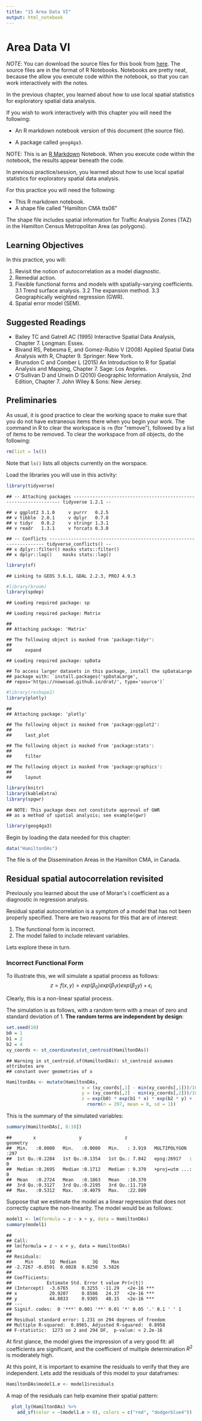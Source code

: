 ```yaml
---
title: "15 Area Data VI"
output: html_notebook
---
```


# Area Data VI

*NOTE*: You can download the source files for this book from [here](https://github.com/paezha/Spatial-Statistics-Course). The source files are in the format of R Notebooks. Notebooks are pretty neat, because the allow you execute code within the notebook, so that you can work interactively with the notes. 

In the previous chapter, you learned about how to use local spatial statistics for exploratory spatial data analysis. 

If you wish to work interactively with this chapter you will need the following:

* An R markdown notebook version of this document (the source file).

* A package called `geog4ga3`.

NOTE: This is an [R Markdown](http://rmarkdown.rstudio.com) Notebook. When you execute code within the notebook, the results appear beneath the code. 

In previous practice/session, you learned about how to use local spatial statistics for exploratory spatial data analysis. 

For this practice you will need the following:

* This R markdown notebook.
* A shape file called "Hamilton CMA tts06"

The shape file includes spatial information for Traffic Analysis Zones (TAZ) in the Hamilton Census Metropolitan Area (as polygons).

## Learning Objectives

In this practice, you will:

1. Revisit the notion of autocorrelation as a model diagnostic.
2. Remedial action.
3. Flexible functional forms and models with spatially-varying coefficients.
   3.1 Trend surface analysis.
   3.2 The expansion method.
   3.3 Geographically weighted regression (GWR).
4. Spatial error model (SEM).

## Suggested Readings

- Bailey TC and Gatrell AC (1995) Interactive Spatial Data Analysis, Chapter 7. Longman: Essex.
- Bivand RS, Pebesma E, and Gomez-Rubio V (2008) Applied Spatial Data Analysis with R, Chapter 9. Springer: New York.
- Brunsdon C and Comber L (2015) An Introduction to R for Spatial Analysis and Mapping, Chapter 7. Sage: Los Angeles.
- O'Sullivan D and Unwin D (2010) Geographic Information Analysis, 2nd Edition, Chapter 7. John Wiley & Sons: New Jersey.

## Preliminaries

As usual, it is good practice to clear the working space to make sure that you do not have extraneous items there when you begin your work. The command in R to clear the workspace is `rm` (for "remove"), followed by a list of items to be removed. To clear the workspace from _all_ objects, do the following:

```r
rm(list = ls())
```

Note that `ls()` lists all objects currently on the worspace.

Load the libraries you will use in this activity:

```r
library(tidyverse)
```

```
## -- Attaching packages ----------------------------------------------------------------- tidyverse 1.2.1 --
```

```
## v ggplot2 3.1.0     v purrr   0.2.5
## v tibble  2.0.1     v dplyr   0.7.8
## v tidyr   0.8.2     v stringr 1.3.1
## v readr   1.3.1     v forcats 0.3.0
```

```
## -- Conflicts -------------------------------------------------------------------- tidyverse_conflicts() --
## x dplyr::filter() masks stats::filter()
## x dplyr::lag()    masks stats::lag()
```

```r
library(sf)
```

```
## Linking to GEOS 3.6.1, GDAL 2.2.3, PROJ 4.9.3
```

```r
#library(broom)
library(spdep)
```

```
## Loading required package: sp
```

```
## Loading required package: Matrix
```

```
## 
## Attaching package: 'Matrix'
```

```
## The following object is masked from 'package:tidyr':
## 
##     expand
```

```
## Loading required package: spData
```

```
## To access larger datasets in this package, install the spDataLarge
## package with: `install.packages('spDataLarge',
## repos='https://nowosad.github.io/drat/', type='source')`
```

```r
#library(reshape2)
library(plotly)
```

```
## 
## Attaching package: 'plotly'
```

```
## The following object is masked from 'package:ggplot2':
## 
##     last_plot
```

```
## The following object is masked from 'package:stats':
## 
##     filter
```

```
## The following object is masked from 'package:graphics':
## 
##     layout
```

```r
library(knitr)
library(kableExtra)
library(spgwr)
```

```
## NOTE: This package does not constitute approval of GWR
## as a method of spatial analysis; see example(gwr)
```

```r
library(geog4ga3)
```

Begin by loading the data needed for this chapter:

```r
data("HamiltonDAs")
```

The file is of the Dissemination Areas in the Hamilton CMA, in Canada.

## Residual spatial autocorrelation revisited

Previously you learned about the use of Moran's I coefficient as a diagnostic in regression analysis.

Residual spatial autocorrelation is a symptom of a model that has not been properly specified. There are two reasons for this that are of interest:

1) The functional form is incorrect.
2) The model failed to include relevant variables.

Lets explore these in turn.

### Incorrect Functional Form

To illustrate this, we will simulate a spatial process as follows:
$$
z = f(x,y) = exp(\beta_0)exp(\beta_1x)exp(\beta_2y) + \epsilon_i
$$

Clearly, this is a non-linear spatial process.

The simulation is as follows, with a random term with a mean of zero and standard deviation of 1. **The random terms are independent by design**:

```r
set.seed(10)
b0 = 1
b1 = 2
b2 = 4
xy_coords <- st_coordinates(st_centroid(HamiltonDAs))
```

```
## Warning in st_centroid.sf(HamiltonDAs): st_centroid assumes attributes are
## constant over geometries of x
```

```r
HamiltonDAs <- mutate(HamiltonDAs,
                            x = (xy_coords[,1] - min(xy_coords[,1]))/100000,
                            y = (xy_coords[,2] - min(xy_coords[,2]))/100000,
                            z = exp(b0) * exp(b1 * x) * exp(b2 * y) +
                              rnorm(n = 297, mean = 0, sd = 1))
```

This is the summary of the simulated variables:

```r
summary(HamiltonDAs[, 8:10])
```

```
##        x                y                z                   geometry  
##  Min.   :0.0000   Min.   :0.0000   Min.   : 3.919   MULTIPOLYGON :297  
##  1st Qu.:0.2284   1st Qu.:0.1354   1st Qu.: 7.842   epsg:26917   :  0  
##  Median :0.2695   Median :0.1712   Median : 9.370   +proj=utm ...:  0  
##  Mean   :0.2724   Mean   :0.1863   Mean   :10.370                      
##  3rd Qu.:0.3127   3rd Qu.:0.2195   3rd Qu.:11.710                      
##  Max.   :0.5312   Max.   :0.4079   Max.   :22.809
```

Suppose that we estimate the model as a linear regression that does not correctly capture the non-linearity. The model would be as follows:

```r
model1 <- lm(formula = z ~ x + y, data = HamiltonDAs) 
summary(model1)
```

```
## 
## Call:
## lm(formula = z ~ x + y, data = HamiltonDAs)
## 
## Residuals:
##     Min      1Q  Median      3Q     Max 
## -2.7267 -0.8591  0.0028  0.8250  3.5826 
## 
## Coefficients:
##             Estimate Std. Error t value Pr(>|t|)    
## (Intercept)  -3.6765     0.3255  -11.29   <2e-16 ***
## x            20.9207     0.8586   24.37   <2e-16 ***
## y            44.8033     0.9305   48.15   <2e-16 ***
## ---
## Signif. codes:  0 '***' 0.001 '**' 0.01 '*' 0.05 '.' 0.1 ' ' 1
## 
## Residual standard error: 1.231 on 294 degrees of freedom
## Multiple R-squared:  0.8965,	Adjusted R-squared:  0.8958 
## F-statistic:  1273 on 2 and 294 DF,  p-value: < 2.2e-16
```

At first glance, the model gives the impression of a very good fit: all coefficients are significant, and the coefficient of multiple determination $R^2$ is moderately high.

At this point, it is important to examine the residuals to verify that they are independent. Lets add the residuals of this model to your dataframes:

```r
HamiltonDAs$model1.e <- model1$residuals
```

A map of the residuals can help examine their spatial pattern:

```r
  plot_ly(HamiltonDAs) %>%
    add_sf(color = ~(model1.e > 0), colors = c("red", "dodgerblue4"))
```

<!--html_preserve--><div id="htmlwidget-26dc660ce6a3eebfb88b" style="width:672px;height:480px;" class="plotly html-widget"></div>
<script type="application/json" data-for="htmlwidget-26dc660ce6a3eebfb88b">{"x":{"visdat":{"25045a7b34b7":["function () ","plotlyVisDat"],"2504165c5f6":["function () ","data"]},"cur_data":"2504165c5f6","attrs":{"2504165c5f6":{"alpha_stroke":1,"sizes":[10,100],"spans":[1,20],"x":{},"y":{},"_bbox":[560916.611536223,4767184.04219115,621054.054190107,4814333.99341374],"mode":"lines","fill":"toself","color":{},"colors":["red","dodgerblue4"],"inherit":true}},"layout":{"margin":{"b":40,"l":60,"t":25,"r":10},"xaxis":{"showgrid":false,"zeroline":false,"ticks":"","showticklabels":false,"domain":[0,1],"automargin":true,"scaleanchor":"y","scaleratio":-0.514771718507519},"yaxis":{"showgrid":false,"zeroline":false,"ticks":"","showticklabels":false,"domain":[0,1],"automargin":true},"hovermode":"closest","showlegend":true},"source":"A","config":{"cloud":false},"data":[{"fillcolor":"rgba(255,0,0,0.5)","x":{},"y":{},"_bbox":[560916.611536223,4767184.04219115,621054.054190107,4814333.99341374],"mode":"lines","fill":"toself","type":"scatter","name":"FALSE","marker":{"color":"rgba(255,0,0,1)","line":{"color":"rgba(255,0,0,1)"}},"textfont":{"color":"rgba(255,0,0,1)"},"error_y":{"color":"rgba(255,0,0,1)"},"error_x":{"color":"rgba(255,0,0,1)"},"line":{"color":"rgba(255,0,0,1)"},"xaxis":"x","yaxis":"y","frame":null},{"fillcolor":"rgba(16,78,139,0.5)","x":{},"y":{},"_bbox":[560916.611536223,4767184.04219115,621054.054190107,4814333.99341374],"mode":"lines","fill":"toself","type":"scatter","name":"TRUE","marker":{"color":"rgba(16,78,139,1)","line":{"color":"rgba(16,78,139,1)"}},"textfont":{"color":"rgba(16,78,139,1)"},"error_y":{"color":"rgba(16,78,139,1)"},"error_x":{"color":"rgba(16,78,139,1)"},"line":{"color":"rgba(16,78,139,1)"},"xaxis":"x","yaxis":"y","frame":null}],"highlight":{"on":"plotly_click","persistent":false,"dynamic":false,"selectize":false,"opacityDim":0.2,"selected":{"opacity":1},"debounce":0},"shinyEvents":["plotly_hover","plotly_click","plotly_selected","plotly_relayout","plotly_brushed","plotly_brushing","plotly_clickannotation","plotly_doubleclick","plotly_deselect","plotly_afterplot"],"base_url":"https://plot.ly"},"evals":[],"jsHooks":[]}</script><!--/html_preserve-->

To test the residuals for spatial autocorrelation we first create a set of spatial weights:

```r
HamiltonDAs.w <- nb2listw(poly2nb(as(HamiltonDAs, "Spatial")))
```

With this, we can now calculate Moran's $I$:

```r
moran.test(HamiltonDAs$model1.e, HamiltonDAs.w)
```

```
## 
## 	Moran I test under randomisation
## 
## data:  HamiltonDAs$model1.e  
## weights: HamiltonDAs.w    
## 
## Moran I statistic standard deviate = 10.373, p-value < 2.2e-16
## alternative hypothesis: greater
## sample estimates:
## Moran I statistic       Expectation          Variance 
##       0.350300067      -0.003378378       0.001162633
```

The test does not allow us to reject the null hypothesis of spatial independence. Thus, despite the apparent goodness of fit of the model, there is reason to believe something is missing.

Lets now use a variable transformation to approximate the underlying non-linear process:

```r
model2 <- lm(formula = log(z) ~ x + y, data = HamiltonDAs)
summary(model2)
```

```
## 
## Call:
## lm(formula = log(z) ~ x + y, data = HamiltonDAs)
## 
## Residuals:
##      Min       1Q   Median       3Q      Max 
## -0.32033 -0.06456  0.00671  0.07647  0.31233 
## 
## Coefficients:
##             Estimate Std. Error t value Pr(>|t|)    
## (Intercept)  0.96853    0.02864   33.81   <2e-16 ***
## x            2.08863    0.07554   27.65   <2e-16 ***
## y            3.97537    0.08187   48.56   <2e-16 ***
## ---
## Signif. codes:  0 '***' 0.001 '**' 0.01 '*' 0.05 '.' 0.1 ' ' 1
## 
## Residual standard error: 0.1083 on 294 degrees of freedom
## Multiple R-squared:  0.9016,	Adjusted R-squared:  0.901 
## F-statistic:  1348 on 2 and 294 DF,  p-value: < 2.2e-16
```

This model does not necessarily have a better goodness of fit. However, when we test for spatial autocorrelation:

```r
HamiltonDAs$model2.e <- model2$residuals
moran.test(HamiltonDAs$model2.e, HamiltonDAs.w)
```

```
## 
## 	Moran I test under randomisation
## 
## data:  HamiltonDAs$model2.e  
## weights: HamiltonDAs.w    
## 
## Moran I statistic standard deviate = 0.59638, p-value = 0.2755
## alternative hypothesis: greater
## sample estimates:
## Moran I statistic       Expectation          Variance 
##       0.016946454      -0.003378378       0.001161482
```

Once that the correct functional form has been specified, the model is better at capturing the underlying process (check how the coefficients approximate to a high degree the true coefficients of the model). In addition, we can conclude that the residuals are independent, and therefore are now also spatially random: meaning the there is nothing left of the process but white noise.

### Omitted Variables

Using the same example, suppose now that the functional form of the model is correctly specified, but a relevant variable is missing:

```r
model3 <- lm(formula = log(z) ~ x, data = HamiltonDAs)
summary(model3)
```

```
## 
## Call:
## lm(formula = log(z) ~ x, data = HamiltonDAs)
## 
## Residuals:
##      Min       1Q   Median       3Q      Max 
## -0.78563 -0.19306 -0.05461  0.14453  0.91857 
## 
## Coefficients:
##             Estimate Std. Error t value Pr(>|t|)    
## (Intercept)  1.90764    0.06334  30.118  < 2e-16 ***
## x            1.36012    0.22197   6.127 2.85e-09 ***
## ---
## Signif. codes:  0 '***' 0.001 '**' 0.01 '*' 0.05 '.' 0.1 ' ' 1
## 
## Residual standard error: 0.3246 on 295 degrees of freedom
## Multiple R-squared:  0.1129,	Adjusted R-squared:  0.1099 
## F-statistic: 37.54 on 1 and 295 DF,  p-value: 2.853e-09
```

As before, lets append the residuals to the dataframes:

```r
HamiltonDAs$model3.e <- model3$residuals
```

We can plot a map of the residuals to examine their spatial pattern:

```r
  plot_ly(HamiltonDAs) %>%
    add_sf(color = ~(model3.e > 0), colors = c("red", "dodgerblue4"))
```

<!--html_preserve--><div id="htmlwidget-434ec92e8ca6a0d25397" style="width:672px;height:480px;" class="plotly html-widget"></div>
<script type="application/json" data-for="htmlwidget-434ec92e8ca6a0d25397">{"x":{"visdat":{"250436805cf3":["function () ","plotlyVisDat"],"25047e12513b":["function () ","data"]},"cur_data":"25047e12513b","attrs":{"25047e12513b":{"alpha_stroke":1,"sizes":[10,100],"spans":[1,20],"x":{},"y":{},"_bbox":[560916.611536223,4767184.04219115,621054.054190107,4814333.99341374],"mode":"lines","fill":"toself","color":{},"colors":["red","dodgerblue4"],"inherit":true}},"layout":{"margin":{"b":40,"l":60,"t":25,"r":10},"xaxis":{"showgrid":false,"zeroline":false,"ticks":"","showticklabels":false,"domain":[0,1],"automargin":true,"scaleanchor":"y","scaleratio":-0.514771718507519},"yaxis":{"showgrid":false,"zeroline":false,"ticks":"","showticklabels":false,"domain":[0,1],"automargin":true},"hovermode":"closest","showlegend":true},"source":"A","config":{"cloud":false},"data":[{"fillcolor":"rgba(255,0,0,0.5)","x":{},"y":{},"_bbox":[560916.611536223,4767184.04219115,621054.054190107,4814333.99341374],"mode":"lines","fill":"toself","type":"scatter","name":"FALSE","marker":{"color":"rgba(255,0,0,1)","line":{"color":"rgba(255,0,0,1)"}},"textfont":{"color":"rgba(255,0,0,1)"},"error_y":{"color":"rgba(255,0,0,1)"},"error_x":{"color":"rgba(255,0,0,1)"},"line":{"color":"rgba(255,0,0,1)"},"xaxis":"x","yaxis":"y","frame":null},{"fillcolor":"rgba(16,78,139,0.5)","x":{},"y":{},"_bbox":[560916.611536223,4767184.04219115,621054.054190107,4814333.99341374],"mode":"lines","fill":"toself","type":"scatter","name":"TRUE","marker":{"color":"rgba(16,78,139,1)","line":{"color":"rgba(16,78,139,1)"}},"textfont":{"color":"rgba(16,78,139,1)"},"error_y":{"color":"rgba(16,78,139,1)"},"error_x":{"color":"rgba(16,78,139,1)"},"line":{"color":"rgba(16,78,139,1)"},"xaxis":"x","yaxis":"y","frame":null}],"highlight":{"on":"plotly_click","persistent":false,"dynamic":false,"selectize":false,"opacityDim":0.2,"selected":{"opacity":1},"debounce":0},"shinyEvents":["plotly_hover","plotly_click","plotly_selected","plotly_relayout","plotly_brushed","plotly_brushing","plotly_clickannotation","plotly_doubleclick","plotly_deselect","plotly_afterplot"],"base_url":"https://plot.ly"},"evals":[],"jsHooks":[]}</script><!--/html_preserve-->

In this case, the visual inspection makes it clear that there is an issue with spatially autocorrelated residuals, something that a test reinforces:

```r
moran.test(HamiltonDAs$model3.e, HamiltonDAs.w)
```

```
## 
## 	Moran I test under randomisation
## 
## data:  HamiltonDAs$model3.e  
## weights: HamiltonDAs.w    
## 
## Moran I statistic standard deviate = 24.921, p-value < 2.2e-16
## alternative hypothesis: greater
## sample estimates:
## Moran I statistic       Expectation          Variance 
##       0.846098172      -0.003378378       0.001161895
```

As seen above, the model with the full set of relevant variables resolves this problem.

## Remedial Action

When spatial autocorrelation is detected in the residuals, further work is warranted. The preceding examples illustrate two possible solutions to the issue of residual pattern: 

1. Modifications of the model to approximate the true functional form of the process; and
2. Inclusion of relevant variables.

Ideally, we would try to ensure that the model is properly specified. In practice, however, it is not always evident what the functional form of the model should be. The search for an appropriate functional form can be guided by theoretical considerations, empirical findings, and experimentation. With respect to inclusion of relevant variables, it is not always possible to find all the information we desire. This could be because of limited resources, or because some aspects of the process are not known and therefore we do not even know what additional information should be collected.

In these cases, it is a fact that residual spatial autocorrelation is problematic.

Fortunately, a number of approaches have been proposed in the literature that can be used for remedial action.

In the following sections we will review some of them.

## Flexible Functional Forms and Models with Spatially-varying Coefficients

Some models use variable transformations to create more flexible functions, while others use adaptive estimation strategies.

### Trend Surface Analysis

Trend surface analysis is a simple way to generate relatively flexible surfaces.

This approach consists of using the coordinates as covariates, and transforming them into polynomials of different orders. Seen this way, linear regression is the analog of a trend surface of first degree:
$$
z = f(x,y) = \beta_0 + \beta_1x + \beta_2y
$$
where $x$ and $y$ are the coordinates.

A figure illustrates how the function above creates a regression _plane_. First, create a grid of coordinates for plotting:

```r
df <- expand.grid(x = seq(from = -2, to = 2, by = 0.2), y = seq(from = -2, to = 2, by = 0.2))
```

Next, select some values for the coefficients (feel free to experiment with these values):

```r
b0 <- 0.5 #0.5
b1 <- 1 #1
b2 <- 2 #2
z1 <- b0 + b1 * df$x + b2 * df$y
z1 <- matrix(z1, nrow = 21, ncol = 21)
```

The plot is as follows:

```r
plot_ly(z = ~z1) %>% add_surface() %>%
  layout(scene = list(xaxis = list(ticktext = c("-2", "0", "2"), tickvals = c(0, 10, 20)), 
                      yaxis = list(ticktext = c("-2", "0", "2"), tickvals = c(0, 10, 20))
                      )
         )
```

<!--html_preserve--><div id="htmlwidget-c76b14cc1e7fb271e726" style="width:672px;height:480px;" class="plotly html-widget"></div>
<script type="application/json" data-for="htmlwidget-c76b14cc1e7fb271e726">{"x":{"visdat":{"250473c4876":["function () ","plotlyVisDat"]},"cur_data":"250473c4876","attrs":{"250473c4876":{"z":{},"alpha_stroke":1,"sizes":[10,100],"spans":[1,20],"type":"surface","inherit":true}},"layout":{"margin":{"b":40,"l":60,"t":25,"r":10},"scene":{"xaxis":{"ticktext":["-2","0","2"],"tickvals":[0,10,20]},"yaxis":{"ticktext":["-2","0","2"],"tickvals":[0,10,20]},"zaxis":{"title":"z1"}},"hovermode":"closest","showlegend":false,"legend":{"yanchor":"top","y":0.5}},"source":"A","config":{"cloud":false},"data":[{"colorbar":{"title":"z1","ticklen":2,"len":0.5,"lenmode":"fraction","y":1,"yanchor":"top"},"colorscale":[["0","rgba(68,1,84,1)"],["0.0416666666666667","rgba(70,19,97,1)"],["0.0833333333333333","rgba(72,32,111,1)"],["0.125","rgba(71,45,122,1)"],["0.166666666666667","rgba(68,58,128,1)"],["0.208333333333333","rgba(64,70,135,1)"],["0.25","rgba(60,82,138,1)"],["0.291666666666667","rgba(56,93,140,1)"],["0.333333333333333","rgba(49,104,142,1)"],["0.375","rgba(46,114,142,1)"],["0.416666666666667","rgba(42,123,142,1)"],["0.458333333333333","rgba(38,133,141,1)"],["0.5","rgba(37,144,140,1)"],["0.541666666666667","rgba(33,154,138,1)"],["0.583333333333333","rgba(39,164,133,1)"],["0.625","rgba(47,174,127,1)"],["0.666666666666667","rgba(53,183,121,1)"],["0.708333333333333","rgba(79,191,110,1)"],["0.75","rgba(98,199,98,1)"],["0.791666666666667","rgba(119,207,85,1)"],["0.833333333333333","rgba(147,214,70,1)"],["0.875","rgba(172,220,52,1)"],["0.916666666666667","rgba(199,225,42,1)"],["0.958333333333333","rgba(226,228,40,1)"],["1","rgba(253,231,37,1)"]],"showscale":true,"z":[[-5.5,-5.1,-4.7,-4.3,-3.9,-3.5,-3.1,-2.7,-2.3,-1.9,-1.5,-1.1,-0.699999999999999,-0.3,0.100000000000001,0.5,0.9,1.3,1.7,2.1,2.5],[-5.3,-4.9,-4.5,-4.1,-3.7,-3.3,-2.9,-2.5,-2.1,-1.7,-1.3,-0.9,-0.499999999999999,-0.0999999999999999,0.3,0.7,1.1,1.5,1.9,2.3,2.7],[-5.1,-4.7,-4.3,-3.9,-3.5,-3.1,-2.7,-2.3,-1.9,-1.5,-1.1,-0.7,-0.299999999999999,0.1,0.5,0.9,1.3,1.7,2.1,2.5,2.9],[-4.9,-4.5,-4.1,-3.7,-3.3,-2.9,-2.5,-2.1,-1.7,-1.3,-0.9,-0.5,-0.0999999999999992,0.3,0.700000000000001,1.1,1.5,1.9,2.3,2.7,3.1],[-4.7,-4.3,-3.9,-3.5,-3.1,-2.7,-2.3,-1.9,-1.5,-1.1,-0.7,-0.3,0.100000000000001,0.5,0.900000000000001,1.3,1.7,2.1,2.5,2.9,3.3],[-4.5,-4.1,-3.7,-3.3,-2.9,-2.5,-2.1,-1.7,-1.3,-0.9,-0.5,-0.0999999999999996,0.300000000000001,0.7,1.1,1.5,1.9,2.3,2.7,3.1,3.5],[-4.3,-3.9,-3.5,-3.1,-2.7,-2.3,-1.9,-1.5,-1.1,-0.7,-0.3,0.100000000000001,0.500000000000001,0.9,1.3,1.7,2.1,2.5,2.9,3.3,3.7],[-4.1,-3.7,-3.3,-2.9,-2.5,-2.1,-1.7,-1.3,-0.9,-0.5,-0.0999999999999999,0.3,0.700000000000001,1.1,1.5,1.9,2.3,2.7,3.1,3.5,3.9],[-3.9,-3.5,-3.1,-2.7,-2.3,-1.9,-1.5,-1.1,-0.7,-0.3,0.1,0.5,0.900000000000001,1.3,1.7,2.1,2.5,2.9,3.3,3.7,4.1],[-3.7,-3.3,-2.9,-2.5,-2.1,-1.7,-1.3,-0.9,-0.5,-0.0999999999999999,0.3,0.7,1.1,1.5,1.9,2.3,2.7,3.1,3.5,3.9,4.3],[-3.5,-3.1,-2.7,-2.3,-1.9,-1.5,-1.1,-0.7,-0.3,0.1,0.5,0.9,1.3,1.7,2.1,2.5,2.9,3.3,3.7,4.1,4.5],[-3.3,-2.9,-2.5,-2.1,-1.7,-1.3,-0.899999999999999,-0.5,-0.0999999999999996,0.3,0.7,1.1,1.5,1.9,2.3,2.7,3.1,3.5,3.9,4.3,4.7],[-3.1,-2.7,-2.3,-1.9,-1.5,-1.1,-0.699999999999999,-0.299999999999999,0.100000000000001,0.5,0.9,1.3,1.7,2.1,2.5,2.9,3.3,3.7,4.1,4.5,4.9],[-2.9,-2.5,-2.1,-1.7,-1.3,-0.9,-0.5,-0.0999999999999996,0.3,0.7,1.1,1.5,1.9,2.3,2.7,3.1,3.5,3.9,4.3,4.7,5.1],[-2.7,-2.3,-1.9,-1.5,-1.1,-0.7,-0.299999999999999,0.100000000000001,0.5,0.9,1.3,1.7,2.1,2.5,2.9,3.3,3.7,4.1,4.5,4.9,5.3],[-2.5,-2.1,-1.7,-1.3,-0.9,-0.5,-0.0999999999999996,0.3,0.7,1.1,1.5,1.9,2.3,2.7,3.1,3.5,3.9,4.3,4.7,5.1,5.5],[-2.3,-1.9,-1.5,-1.1,-0.7,-0.3,0.100000000000001,0.5,0.9,1.3,1.7,2.1,2.5,2.9,3.3,3.7,4.1,4.5,4.9,5.3,5.7],[-2.1,-1.7,-1.3,-0.899999999999999,-0.5,-0.0999999999999996,0.300000000000001,0.700000000000001,1.1,1.5,1.9,2.3,2.7,3.1,3.5,3.9,4.3,4.7,5.1,5.5,5.9],[-1.9,-1.5,-1.1,-0.7,-0.3,0.1,0.5,0.9,1.3,1.7,2.1,2.5,2.9,3.3,3.7,4.1,4.5,4.9,5.3,5.7,6.1],[-1.7,-1.3,-0.9,-0.5,-0.0999999999999996,0.3,0.700000000000001,1.1,1.5,1.9,2.3,2.7,3.1,3.5,3.9,4.3,4.7,5.1,5.5,5.9,6.3],[-1.5,-1.1,-0.7,-0.3,0.1,0.5,0.9,1.3,1.7,2.1,2.5,2.9,3.3,3.7,4.1,4.5,4.9,5.3,5.7,6.1,6.5]],"type":"surface","frame":null}],"highlight":{"on":"plotly_click","persistent":false,"dynamic":false,"selectize":false,"opacityDim":0.2,"selected":{"opacity":1},"debounce":0},"shinyEvents":["plotly_hover","plotly_click","plotly_selected","plotly_relayout","plotly_brushed","plotly_brushing","plotly_clickannotation","plotly_doubleclick","plotly_deselect","plotly_afterplot"],"base_url":"https://plot.ly"},"evals":[],"jsHooks":[]}</script><!--/html_preserve-->

A trend surface of second degree, or quadratic, would be as follows. Notice how it includes _all_ possible quadratic terms, including the product $xy$:
$$
z = f(x,y) = \beta_0 + \beta_1x^2 + \beta_2x + \beta_3xy + \beta_4y + \beta_5y^2
$$

Use the same grid as above to create now a regression _surface_. Select some coefficients:

```r
b0 <- 0.5 #0.5
b1 <- 2 #2
b2 <- 1 #1
b3 <- 1 #1
b4 <- 1.5 #1.5
b5 <- 0.5 #2.5
z2 <- b0 + b1 * df$x^2 + b2 * df$x + b3 * df$x * df$y + b4 * df$y + b5 * df$y^2
z2 <- matrix(z2, nrow = 21, ncol = 21)
```

And the plot is as follows:

```r
plot_ly(z = ~z2) %>% add_surface() %>%
  layout(scene = list(xaxis = list(ticktext = c("-2", "0", "2"), tickvals = c(0, 10, 20)), 
                      yaxis = list(ticktext = c("-2", "0", "2"), tickvals = c(0, 10, 20))
                      )
         )
```

<!--html_preserve--><div id="htmlwidget-fd7b79236bd5fac9f0d6" style="width:672px;height:480px;" class="plotly html-widget"></div>
<script type="application/json" data-for="htmlwidget-fd7b79236bd5fac9f0d6">{"x":{"visdat":{"250425c71ffa":["function () ","plotlyVisDat"]},"cur_data":"250425c71ffa","attrs":{"250425c71ffa":{"z":{},"alpha_stroke":1,"sizes":[10,100],"spans":[1,20],"type":"surface","inherit":true}},"layout":{"margin":{"b":40,"l":60,"t":25,"r":10},"scene":{"xaxis":{"ticktext":["-2","0","2"],"tickvals":[0,10,20]},"yaxis":{"ticktext":["-2","0","2"],"tickvals":[0,10,20]},"zaxis":{"title":"z2"}},"hovermode":"closest","showlegend":false,"legend":{"yanchor":"top","y":0.5}},"source":"A","config":{"cloud":false},"data":[{"colorbar":{"title":"z2","ticklen":2,"len":0.5,"lenmode":"fraction","y":1,"yanchor":"top"},"colorscale":[["0","rgba(68,1,84,1)"],["0.0416666666666667","rgba(70,19,97,1)"],["0.0833333333333333","rgba(72,32,111,1)"],["0.125","rgba(71,45,122,1)"],["0.166666666666667","rgba(68,58,128,1)"],["0.208333333333333","rgba(64,70,135,1)"],["0.25","rgba(60,82,138,1)"],["0.291666666666667","rgba(56,93,140,1)"],["0.333333333333333","rgba(49,104,142,1)"],["0.375","rgba(46,114,142,1)"],["0.416666666666667","rgba(42,123,142,1)"],["0.458333333333333","rgba(38,133,141,1)"],["0.5","rgba(37,144,140,1)"],["0.541666666666667","rgba(33,154,138,1)"],["0.583333333333333","rgba(39,164,133,1)"],["0.625","rgba(47,174,127,1)"],["0.666666666666667","rgba(53,183,121,1)"],["0.708333333333333","rgba(79,191,110,1)"],["0.75","rgba(98,199,98,1)"],["0.791666666666667","rgba(119,207,85,1)"],["0.833333333333333","rgba(147,214,70,1)"],["0.875","rgba(172,220,52,1)"],["0.916666666666667","rgba(199,225,42,1)"],["0.958333333333333","rgba(226,228,40,1)"],["1","rgba(253,231,37,1)"]],"showscale":true,"z":[[9.5,9.02,8.58,8.18,7.82,7.5,7.22,6.98,6.78,6.62,6.5,6.42,6.38,6.38,6.42,6.5,6.62,6.78,6.98,7.22,7.5],[7.78,7.34,6.94,6.58,6.26,5.98,5.74,5.54,5.38,5.26,5.18,5.14,5.14,5.18,5.26,5.38,5.54,5.74,5.98,6.26,6.58],[6.22,5.82,5.46,5.14,4.86,4.62,4.42,4.26,4.14,4.06,4.02,4.02,4.06,4.14,4.26,4.42,4.62,4.86,5.14,5.46,5.82],[4.82,4.46,4.14,3.86,3.62,3.42,3.26,3.14,3.06,3.02,3.02,3.06,3.14,3.26,3.42,3.62,3.86,4.14,4.46,4.82,5.22],[3.58,3.26,2.98,2.74,2.54,2.38,2.26,2.18,2.14,2.14,2.18,2.26,2.38,2.54,2.74,2.98,3.26,3.58,3.94,4.34,4.78],[2.5,2.22,1.98,1.78,1.62,1.5,1.42,1.38,1.38,1.42,1.5,1.62,1.78,1.98,2.22,2.5,2.82,3.18,3.58,4.02,4.5],[1.58,1.34,1.14,0.979999999999999,0.859999999999999,0.779999999999999,0.739999999999999,0.739999999999999,0.779999999999999,0.86,0.98,1.14,1.34,1.58,1.86,2.18,2.54,2.94,3.38,3.86,4.38],[0.82,0.62,0.46,0.34,0.26,0.22,0.22,0.26,0.34,0.46,0.62,0.82,1.06,1.34,1.66,2.02,2.42,2.86,3.34,3.86,4.42],[0.22,0.0599999999999996,-0.0600000000000003,-0.14,-0.18,-0.18,-0.14,-0.0600000000000001,0.0599999999999999,0.22,0.42,0.66,0.940000000000001,1.26,1.62,2.02,2.46,2.94,3.46,4.02,4.62],[-0.22,-0.34,-0.42,-0.46,-0.46,-0.42,-0.34,-0.22,-0.0599999999999999,0.14,0.38,0.66,0.980000000000001,1.34,1.74,2.18,2.66,3.18,3.74,4.34,4.98],[-0.5,-0.58,-0.62,-0.62,-0.58,-0.5,-0.38,-0.22,-0.0199999999999999,0.22,0.5,0.82,1.18,1.58,2.02,2.5,3.02,3.58,4.18,4.82,5.5],[-0.62,-0.66,-0.66,-0.62,-0.54,-0.42,-0.26,-0.0599999999999996,0.18,0.46,0.78,1.14,1.54,1.98,2.46,2.98,3.54,4.14,4.78,5.46,6.18],[-0.58,-0.58,-0.54,-0.459999999999999,-0.339999999999999,-0.179999999999999,0.0200000000000007,0.260000000000001,0.540000000000001,0.860000000000001,1.22,1.62,2.06,2.54,3.06,3.62,4.22,4.86,5.54,6.26,7.02],[-0.38,-0.34,-0.26,-0.14,0.0200000000000002,0.22,0.46,0.740000000000001,1.06,1.42,1.82,2.26,2.74,3.26,3.82,4.42,5.06,5.74,6.46,7.22,8.02],[-0.0199999999999996,0.0600000000000003,0.18,0.340000000000001,0.540000000000001,0.780000000000001,1.06,1.38,1.74,2.14,2.58,3.06,3.58,4.14,4.74,5.38,6.06,6.78,7.54,8.34,9.18],[0.5,0.62,0.78,0.98,1.22,1.5,1.82,2.18,2.58,3.02,3.5,4.02,4.58,5.18,5.82,6.5,7.22,7.98,8.78,9.62,10.5],[1.18,1.34,1.54,1.78,2.06,2.38,2.74,3.14,3.58,4.06,4.58,5.14,5.74,6.38,7.06,7.78,8.54,9.34,10.18,11.06,11.98],[2.02,2.22,2.46,2.74,3.06,3.42,3.82,4.26,4.74,5.26,5.82,6.42,7.06,7.74,8.46,9.22,10.02,10.86,11.74,12.66,13.62],[3.02,3.26,3.54,3.86,4.22,4.62,5.06,5.54,6.06,6.62,7.22,7.86,8.54,9.26,10.02,10.82,11.66,12.54,13.46,14.42,15.42],[4.18,4.46,4.78,5.14,5.54,5.98,6.46,6.98,7.54,8.14,8.78,9.46,10.18,10.94,11.74,12.58,13.46,14.38,15.34,16.34,17.38],[5.5,5.82,6.18,6.58,7.02,7.5,8.02,8.58,9.18,9.82,10.5,11.22,11.98,12.78,13.62,14.5,15.42,16.38,17.38,18.42,19.5]],"type":"surface","frame":null}],"highlight":{"on":"plotly_click","persistent":false,"dynamic":false,"selectize":false,"opacityDim":0.2,"selected":{"opacity":1},"debounce":0},"shinyEvents":["plotly_hover","plotly_click","plotly_selected","plotly_relayout","plotly_brushed","plotly_brushing","plotly_clickannotation","plotly_doubleclick","plotly_deselect","plotly_afterplot"],"base_url":"https://plot.ly"},"evals":[],"jsHooks":[]}</script><!--/html_preserve-->

Higher order polynomials (i.e., cubic, quartic, etc.) are possible in principle. Something to keep in mind is that the higher the order of the polynomial, the more flexible the surface, which may lead to the following issues:

1. Multicollinearity.

Powers of variables tend to be highly correlated with each other. See the following table of correlations for the `x` coordinate in the example:
<table class="table" style="margin-left: auto; margin-right: auto;">
 <thead>
  <tr>
   <th style="text-align:left;">   </th>
   <th style="text-align:right;"> x </th>
   <th style="text-align:right;"> x^2 </th>
   <th style="text-align:right;"> x^3 </th>
   <th style="text-align:right;"> x^4 </th>
  </tr>
 </thead>
<tbody>
  <tr>
   <td style="text-align:left;"> x </td>
   <td style="text-align:right;"> 1.00 </td>
   <td style="text-align:right;"> 0.00 </td>
   <td style="text-align:right;"> 0.92 </td>
   <td style="text-align:right;"> 0.00 </td>
  </tr>
  <tr>
   <td style="text-align:left;"> x^2 </td>
   <td style="text-align:right;"> 0.00 </td>
   <td style="text-align:right;"> 1.00 </td>
   <td style="text-align:right;"> 0.00 </td>
   <td style="text-align:right;"> 0.96 </td>
  </tr>
  <tr>
   <td style="text-align:left;"> x^3 </td>
   <td style="text-align:right;"> 0.92 </td>
   <td style="text-align:right;"> 0.00 </td>
   <td style="text-align:right;"> 1.00 </td>
   <td style="text-align:right;"> 0.00 </td>
  </tr>
  <tr>
   <td style="text-align:left;"> x^4 </td>
   <td style="text-align:right;"> 0.00 </td>
   <td style="text-align:right;"> 0.96 </td>
   <td style="text-align:right;"> 0.00 </td>
   <td style="text-align:right;"> 1.00 </td>
  </tr>
</tbody>
</table>

When two variables are highly collinear, the model has difficulties discriminating their relative contribution to the model. This is manifested by inflated standard errors that may depress the significance of the coefficients, and occasionally by sign reversals.

2. Overfitting.

Overfitting is another possible consequence of using a trend surface that is too flexible. This happens when a model fits too well the observations used for callibration, but because of this it may fail to fit well new information.

To illustrate overfitting consider a simple example. Below we simulate a simple linear model with $y_i =  x_i + \epsilon_i$ (the random terms are drawn from the uniform distribution). We also simulate new data using the exact same process:

```r
# Dataset for estimation
df.of1 <- data.frame(x = seq(from = 1, to = 10, by = 1))
df.of1 <- mutate(df.of1, y = x + runif(10, -1, 1))
# New data
new_data <- data.frame(x = seq(from = 1, to = 10, by = 0.5))
df.of2 <- mutate(new_data, y = x + runif(nrow(new_data), -1, 1))
```

This is the scatterplot of the observations in the estimation dataset:

```r
p <- ggplot(data = df.of1, aes(x = x, y = y)) 
p + geom_point(size = 3)
```

<img src="28-Area-Data-VI_files/figure-html/unnamed-chunk-24-1.png" width="672" />

A model with a first order trend (essentially linear regression), does not fit the observations perfectly, but when confronted with new data (plotted as red squares), it predicts them with reasonable accuracy:

```r
mod.of1 <- lm(formula = y ~ x, data = df.of1)
pred1 <- predict(mod.of1, newdata = new_data) #mod.of1$fitted.values
p + geom_abline(slope = mod.of1$coefficients[2], intercept = mod.of1$coefficients[1], 
                color = "blue", size = 1) +
  geom_point(data = df.of2, aes(x = x, y = y), shape = 0, color = "red") +
  geom_segment(data = df.of2, aes(xend = x, yend = pred1)) + 
  geom_point(size = 3) +
  xlim(c(1, 10))
```

<img src="28-Area-Data-VI_files/figure-html/unnamed-chunk-25-1.png" width="672" />

Compare to a polynomial of very high degree (nine in this case). The model is much more flexible, to the extent that it perfectly matches the observations in the estimation dataset. However, this flexibility has a downside. When the model is confronted with new information, its performance is less satisfactory.

```r
mod.of2 <- lm(formula = y ~ poly(x, degree = 9, raw = TRUE), data = df.of1)
poly.fun <- predict(mod.of2, data.frame(x = seq(1, 10, 0.1)))
pred2 <- predict(mod.of2, newdata = new_data) #mod.of1$fitted.values

p + 
  #stat_function(fun = fun.pol, 
  geom_line(data = data.frame(x = seq(1, 10, 0.1), y = poly.fun), aes(x = x, y = y),
                color = "blue", size = 1) + 
  geom_point(data = df.of2, aes(x = x, y = y), shape = 0, color = "red") +
  geom_segment(data = df.of2, aes(xend = x, yend = pred2)) + 
  geom_point(size = 3) +
  xlim(c(1, 10))
```

<img src="28-Area-Data-VI_files/figure-html/unnamed-chunk-26-1.png" width="672" />

We can compute the _root mean square_ (RMS), for each of the two models. The RMS is a measure of error calculated as the square root of the mean of the squared differences between two values (in this case the prediction of the model and the new information). This statistic is a measure of the typical deviation between two sets of values. Given new information, the RMS would tell us the expected size of the error when making a prediction using a given model.

The RMS for model 1 is:

```r
sqrt(mean((df.of2$y - pred1)^2))
```

```
## [1] 0.525595
```

And for model 2:

```r
sqrt(mean((df.of2$y - pred2)^2))
```

```
## [1] 1.681143
```

You will notice how model 2, despite fitting the estimation data better than model 1, typically produces larger errors when new information becomes available.

3. Edge effects.

Another consequence of overfitting, is that the resulting functions tend to display extreme behavior when taken outside of their estimation range, where the largest polynomial terms tend to dominate. 

The plot below is the same high degree polynomial estimated above, just plotted in a slightly larger range of plus/minus one unit:

```r
poly.fun <- predict(mod.of2, data.frame(x = seq(0, 11, 0.1)))
p + 
  geom_line(data = data.frame(x = seq(0, 11, 0.1), y = poly.fun), aes(x = x, y = y),
                color = "blue", size = 1) + 
  geom_point(data = df.of2, aes(x = x, y = y), shape = 0, color = "red") +
  geom_segment(data = df.of2, aes(xend = x, yend = pred2)) + 
  geom_point(size = 3)
```

<img src="28-Area-Data-VI_files/figure-html/unnamed-chunk-29-1.png" width="672" />

### Models with Spatially-varying Coefficients

Another way to generate flexible functional forms is by means of models with spatially varying coefficients. Two approaches are reviewed here.

#### Expansion Method

The expansion method ([Casetti, 1972](http://onlinelibrary.wiley.com/doi/10.1111/j.1538-4632.1972.tb00458.x/full)) is an approach to generate models with contextual effects. It follows a philosophy of specifying first a substantive model with variables of interest, and then an expanded model with contextual variables. In geographical analysis, typically the contextual variables are trend surfaces estimated using the coordinates of the observations.

To illustrate this, suppose that there is the following initial model of proportion of donors in a population, with two variables of substantive interest (say, income and education):
$$
d_i = \beta_i(x_i,y_i) + \beta_1(x_i,y_i)I_i + \beta_3(x_i,y_i)Ed_i + \epsilon_i
$$

Note how the coefficients are now a function of the coordinates at $i$. Unlike previous models that had _global_ coefficients, the coefficients in this model are allowed to adapt by location.

Unfortunately, it is not possible to estimate one coefficient per location. In this case, there are $n\times k$ coefficients, which exceeds the size of the sample ($n$). It is not possible to retrieve more information from the sample than $n$ parameters (this is called the incidental parameter problem.)

A possible solution is to specify a function for the coefficients, for instance, by specifying a trend surface for them:
$$
\begin{array}{l}
\beta_0(x_i, y_i) = \beta_{01} +\beta_{02}x_i + \beta_{03}y_i\\
\beta_1(x_i, y_i) = \beta_{11} +\beta_{12}x_i + \beta_{13}y_i\\
\beta_2(x_i, y_i) = \beta_{21} +\beta_{22}x_i + \beta_{23}y_i
\end{array}
$$
By specifying the coefficients as a function of the coordinates, we allow them to vary by location.

Next, if we substitute these coefficients in the intial model, we arrive at a final expanded model:
$$
d_i = \beta_{01} +\beta_{02}x_i + \beta_{03}y_i + \beta_{11}I_i +\beta_{12}x_iI_i + \beta_{13}y_iI_i + \beta_{21}Ed_i +\beta_{22}x_iEd_i + \beta_{23}y_iEd_i + \epsilon_i
$$

This model has now nine coefficients, instead of $n\times 3$, and can be estimated as usual.

It is important to note that since models generated based on the expansion method are based on the use of trend surfaces, similar caveats apply with respect to multicollinearity and overfitting.

#### Geographically Weighted Regression (GWR)

A different strategy to estimate models with spatially-varying coefficients is a semi-parametric approach, called geographically weighted regression (see [Brunsdon et al., 1996](http://onlinelibrary.wiley.com/doi/10.1111/j.1538-4632.1996.tb00936.x/abstract)).

Instead of selecting a functional form for the coefficients as the expansion method does, the functions are left unspecified. The spatial variation of the coefficients results from an estimation strategy that takes subsamples of the data in a systematic way.

If you recall kernel density analysis, a kernel was a way of weighting observations based on their distance from a focal point.

Geographically weighted regression applies a similar concept, with a moving window that visits a focal point and estimates a weighted least squares model at that location. The results of the regression are conventionally applied to the focal point, in such a way that not only the coefficients are localized, but also every other regression diagnostic (e.g., the coefficient of determination, the standard deviation, etc.)

A key aspect of implementing this model is the selection of the kernel bandwidth, that is, the size of the window. If the window is too large, the local models tend towards the global model (estimated using the whole sample). If the window is too small, the model tends to overfit, since in the limit each window will contain only one, or a very small number of observations.

The kernel bandwidth can be selected if we define some loss function to minimize. A conventional approach (but not the only one), is to minimize a cross-validation score of the following form:
$$
CV (\delta) = \sum_{i=1}^n{\big(y_i - \hat{y}_{\neq i}(\delta)\big)^2}
$$
In this notation, $\delta$ is the bandwidth, and $\hat{y}_{\neq i}(\delta)$ is the value of $y$ predicted by a model with a bandwidth of $\delta$ _after excluding the observation at $i$_. This is called a _leave-one-out_ cross-validation procedure, used to prevent the estimation from shrinking the bandwidth to zero.

GWR is implemented in the package `spgwr`. To estimate models using this approach, the function `sel.GWR`, which takes as inputs a formula specifying the dependent and independent variables, a `SpatialPolygonsDataFrame` (or a `SpatialPointsDataFrame`), and the kernel function (in the example below a Gaussian kernel). Since our data come in the form of simple features, we use `as(x, "Spatial")` to convert to a `Spatial*DataFrame` object:

```r
delta <- gwr.sel(formula = z ~ x + y, 
                 data = as(HamiltonDAs, "Spatial"), 
                 gweight = gwr.Gauss)
```

```
## Bandwidth: 25621.66 CV score: 416.6583 
## Bandwidth: 41415.33 CV score: 439.9313 
## Bandwidth: 15860.64 CV score: 373.3401 
## Bandwidth: 9827.993 CV score: 326.3479 
## Bandwidth: 6099.614 CV score: 301.3906 
## Bandwidth: 3795.349 CV score: 307.3175 
## Bandwidth: 5784.775 CV score: 300.0247 
## Bandwidth: 5317.712 CV score: 298.6785 
## Bandwidth: 4736.221 CV score: 298.7873 
## Bandwidth: 5058.919 CV score: 298.4138 
## Bandwidth: 5051.908 CV score: 298.4127 
## Bandwidth: 5032.504 CV score: 298.4117 
## Bandwidth: 5034.856 CV score: 298.4117 
## Bandwidth: 5034.926 CV score: 298.4117 
## Bandwidth: 5034.918 CV score: 298.4117 
## Bandwidth: 5034.918 CV score: 298.4117 
## Bandwidth: 5034.918 CV score: 298.4117 
## Bandwidth: 5034.918 CV score: 298.4117
```

The function `gwr` estimates the suite of local models given a bandwidth:

```r
model.gwr <- gwr(formula = z ~ x + y, 
                 bandwidth = delta, 
                 data = as(HamiltonDAs, "Spatial"),
                 gweight = gwr.Gauss)
model.gwr
```

```
## Call:
## gwr(formula = z ~ x + y, data = as(HamiltonDAs, "Spatial"), bandwidth = delta, 
##     gweight = gwr.Gauss)
## Kernel function: gwr.Gauss 
## Fixed bandwidth: 5034.918 
## Summary of GWR coefficient estimates at data points:
##                  Min.  1st Qu.   Median  3rd Qu.     Max.  Global
## X.Intercept. -16.8369  -5.8339  -2.0390  -0.6852   2.0016 -3.6765
## x              6.1497  16.5814  19.1775  24.9633  36.8438 20.9207
## y             22.3026  31.5813  36.8539  47.5515  84.3637 44.8033
```

The results are given for each location where a local regression was estimated. Lets join these results to `sf` dataframe for plotting:

```r
HamiltonDAs$beta0 <- model.gwr$SDF@data$X.Intercept.
HamiltonDAs$beta1 <- model.gwr$SDF@data$x
HamiltonDAs$beta2 <- model.gwr$SDF@data$y
HamiltonDAs$localR2 <- model.gwr$SDF@data$localR2
HamiltonDAs$gwr.e <- model.gwr$SDF@data$gwr.e
```

The results can be mapped as shown below (try mapping `beta1`, `beta2`, `localR2`, or the residuals `gwr.e`):

```r
ggplot(data = HamiltonDAs, aes(fill = beta0)) + 
  geom_sf(color = "white") +
  scale_fill_distiller(palette = "YlOrRd", trans = "reverse")
```

<img src="28-Area-Data-VI_files/figure-html/unnamed-chunk-33-1.png" width="672" />

You can verify that the residuals are not spatially autocorrelated:

```r
moran.test(HamiltonDAs$gwr.e, HamiltonDAs.w)
```

```
## 
## 	Moran I test under randomisation
## 
## data:  HamiltonDAs$gwr.e  
## weights: HamiltonDAs.w    
## 
## Moran I statistic standard deviate = 0.016155, p-value = 0.4936
## alternative hypothesis: greater
## sample estimates:
## Moran I statistic       Expectation          Variance 
##      -0.002827161      -0.003378378       0.001164184
```

Some caveats with respect to GWR. 

Since estimation requires the selection of a kernel bandwidth, and a kernel bandwidth requires the estimation of many times leave-one-out regressions, GWR can be computationally quite demanding, especially for large datasets.

GWR has become a very popular method, however, there is conflicting evidence regarding its ability to retrieve a known spatial process [@Paez2011gwr]. For this reasons, interpretation of the spatially-varying coefficients must be conducted with a grain of salt, although this seems to be less of a concern with larger samples - but at the moment it is not known how large a sample is safe (and larger samples also become computationally more demanding). As well, the estimation method is known to be sensitive to unusual observations [@Farber2007gwr]. At the moment, I recommend that GWR be used for prediction only, and in this respect it seems to perform as well, or even better than alternatives approaches [@Paez2008gwr].

## Spatial Error Model (SEM)

A model that can be used to take direct remedial action with respect to residual spatial autocorrelation is the spatial error model.

This model is specified as follows:
$$
y_i = \beta_0 + \sum_{j=1}^k{\beta_kx_{ij}} + \epsilon_i
$$

However, it is no longer assumed that the residuals $\epsilon$ are independent, but instead display map pattern, in the shape of a moving average:
$$
\epsilon_i = \lambda\sum_{i=1}^n{w_{ij}^{st}\epsilon_i} + \mu_i
$$

A second set of residuals $\mu$ are assumed to be independent.

It is possible to show that this model is no longer linear in the coefficients (but this would require a little bit of matrix algebra). For this reason, ordinary least squares is no longer an appropriate estimation algorithm, and models of this kind are instead estimated based on maximum likelihood.

Spatial error models are implemented in the package `spdep`.

As a remedial model, it can account for a model with a misspecified functional form. We know that the underlying process is not linear, but we specify a linear relationship between the covariates in the form of $z = \beta_0 + \beta_1x + \beta_2y$:

```r
model.sem1 <- errorsarlm(formula = z ~ x + y, 
                        data = HamiltonDAs, 
                        listw = HamiltonDAs.w)
summary(model.sem1)
```

```
## 
## Call:
## errorsarlm(formula = z ~ x + y, data = HamiltonDAs, listw = HamiltonDAs.w)
## 
## Residuals:
##       Min        1Q    Median        3Q       Max 
## -2.801195 -0.845856  0.054448  0.793607  2.753617 
## 
## Type: error 
## Coefficients: (asymptotic standard errors) 
##             Estimate Std. Error z value  Pr(>|z|)
## (Intercept) -3.89916    0.63027 -6.1865 6.151e-10
## x           20.99256    1.66815 12.5844 < 2.2e-16
## y           45.92072    1.80719 25.4100 < 2.2e-16
## 
## Lambda: 0.5839, LR test value: 70.68, p-value: < 2.22e-16
## Asymptotic standard error: 0.063578
##     z-value: 9.184, p-value: < 2.22e-16
## Wald statistic: 84.345, p-value: < 2.22e-16
## 
## Log likelihood: -446.2198 for error model
## ML residual variance (sigma squared): 1.0996, (sigma: 1.0486)
## Number of observations: 297 
## Number of parameters estimated: 5 
## AIC: 902.44, (AIC for lm: 971.12)
```

The coefficient $\lambda$ is positive (indicative of positive autocorrelation) and high, since about 50% of the moving average of the residuals $\epsilon$ in the neighborhood of $i$ contribute to the value of $\epsilon_i$. 

You can verify that the residuals are spatially uncorrelated (note that the alternative is "less" because of the negative sign of Moran's I coefficient):

```r
moran.test(model.sem1$residuals, HamiltonDAs.w, alternative = "less")
```

```
## 
## 	Moran I test under randomisation
## 
## data:  model.sem1$residuals  
## weights: HamiltonDAs.w    
## 
## Moran I statistic standard deviate = -0.99147, p-value = 0.1607
## alternative hypothesis: less
## sample estimates:
## Moran I statistic       Expectation          Variance 
##      -0.037200709      -0.003378378       0.001163727
```

Now consider the case of a missing covariate:

```r
model.sem2 <- errorsarlm(formula = log(z) ~ x, 
                        data = HamiltonDAs, 
                        listw = HamiltonDAs.w)
summary(model.sem2)
```

```
## 
## Call:
## errorsarlm(formula = log(z) ~ x, data = HamiltonDAs, listw = HamiltonDAs.w)
## 
## Residuals:
##        Min         1Q     Median         3Q        Max 
## -0.4528582 -0.0706124  0.0077446  0.0831516  0.4621741 
## 
## Type: error 
## Coefficients: (asymptotic standard errors) 
##             Estimate Std. Error z value  Pr(>|z|)
## (Intercept)  1.75329    0.20266  8.6512 < 2.2e-16
## x            1.89674    0.65840  2.8808  0.003966
## 
## Lambda: 0.92272, LR test value: 492.33, p-value: < 2.22e-16
## Asymptotic standard error: 0.021523
##     z-value: 42.87, p-value: < 2.22e-16
## Wald statistic: 1837.9, p-value: < 2.22e-16
## 
## Log likelihood: 159.879 for error model
## ML residual variance (sigma squared): 0.015466, (sigma: 0.12436)
## Number of observations: 297 
## Number of parameters estimated: 4 
## AIC: -311.76, (AIC for lm: 178.57)
```

In this case, the residual pattern is particularly strong, with more than 90% of the moving average contributing to the residuals. Alas, in this case, the remedial action falls short of cleaning the residuals, and we can see that they still remain spatially correlated:

```r
moran.test(model.sem2$residuals, HamiltonDAs.w, alternative = "less")
```

```
## 
## 	Moran I test under randomisation
## 
## data:  model.sem2$residuals  
## weights: HamiltonDAs.w    
## 
## Moran I statistic standard deviate = -3.3739, p-value = 0.0003705
## alternative hypothesis: less
## sample estimates:
## Moran I statistic       Expectation          Variance 
##      -0.118141071      -0.003378378       0.001156981
```

This would suggest the need for alternative action (such as the search for additional covariates).

Ideally, a model should be well-specified, and remedial action should be undertaken only when other alternatives have been exhausted.
